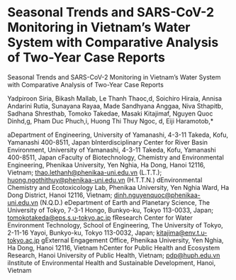 # Seasonal Trends and SARS-CoV-2 Monitoring in Vietnam’s Water System with Comparative Analysis of Two-Year Case Reports

Seasonal Trends and SARS-CoV-2 Monitoring in Vietnam’s Water System with Comparative Analysis of Two-Year Case Reports

Yadpiroon Siria, Bikash Mallab,  Le Thanh Thaoc,d, Soichiro Hiraia, Annisa Andarini Rutia, Sunayana Rayaa, Made Sandhyana Anggaa, Niva Sthapitb, Sadhana Shresthab, Tomoko Takedae, Masaki Kitajimaf, Nguyen Quoc Dinhd,g, Pham Duc Phuch,i, Huong Thi Thuy Ngoc, d, Eiji Haramotob,*

aDepartment of Engineering, University of Yamanashi, 4-3-11 Takeda, Kofu, Yamanashi 400-8511, Japan
bInterdisciplinary Center for River Basin Environment, University of Yamanashi, 4-3-11 Takeda, Kofu, Yamanashi 400-8511, Japan
cFaculty of Biotechnology, Chemistry and Environmental Engineering, Phenikaa University, Yen Nghia, Ha Dong, Hanoi 12116, Vietnam;  thao.lethanh@phenikaa-uni.edu.vn (L.T.T.); huong.ngothithuy@phenikaa-uni.edu.vn (H.T.T.N.)
dEnvironmental Chemistry and Ecotoxicology Lab, Phenikaa University, Yen Nghia Ward, Ha Dong District, Hanoi 12116, Vietnam; dinh.nguyenquoc@phenikaa-uni.edu.vn (N.Q.D.)
eDepartment of Earth and Planetary Science, The University of Tokyo, 7-3-1 Hongo, Bunkyo-ku, Tokyo 113-0033, Japan; tomokotakeda@eps.s.u-tokyo.ac.jp
fResearch Center for Water Environment Technology, School of Engineering, The University of Tokyo, 2-11-16 Yayoi, Bunkyo-ku, Tokyo 113-0032, Japan; kitajima@env.t.u-tokyo.ac.jp
gExternal Engagement Office, Phenikaa University, Yen Nghia, Ha Dong, Hanoi 12116, Vietnam
hCenter for Public Health and Ecosystem Research, Hanoi University of Public Health, Vietnam; pdp@huph.edu.vn
iInstitute of Environmental Health and Sustainable Development, Hanoi, Vietnam

